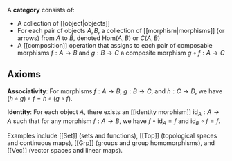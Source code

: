 A **category** consists of:

- A collection of [[object|objects]]
- For each pair of objects $A, B$, a collection of [[morphism|morphisms]] (or arrows) from $A$ to $B$, denoted $\text{Hom}(A,B)$ or $C(A,B)$
- A [[composition]] operation that assigns to each pair of composable morphisms $f: A \to B$ and $g: B \to C$ a composite morphism $g \circ f: A \to C$

## Axioms

**Associativity**: For morphisms $f: A \to B$, $g: B \to C$, and $h: C \to D$, we have $(h \circ g) \circ f = h \circ (g \circ f)$.

**Identity**: For each object $A$, there exists an [[identity morphism]] $\text{id}_A: A \to A$ such that for any morphism $f: A \to B$, we have $f \circ \text{id}_A = f$ and $\text{id}_B \circ f = f$.

<!-- Basic category structure: \begin{tikzcd} A \arrow[r, "f"] & B \arrow[r, "g"] & C \end{tikzcd} with composite: $g \circ f: A \to C$ -->

Examples include [[Set]] (sets and functions), [[Top]] (topological spaces and continuous maps), [[Grp]] (groups and group homomorphisms), and [[Vec]] (vector spaces and linear maps).
